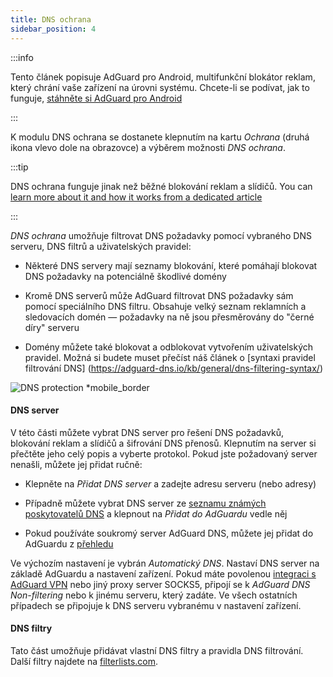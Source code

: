 ```yaml
---
title: DNS ochrana
sidebar_position: 4
---
```


:::info

Tento článek popisuje AdGuard pro Android, multifunkční blokátor reklam, který chrání vaše zařízení na úrovni systému. Chcete-li se podívat, jak to funguje, [stáhněte si AdGuard pro Android](https://agrd.io/download-kb-adblock)

:::

K modulu DNS ochrana se dostanete klepnutím na kartu _Ochrana_ (druhá ikona vlevo dole na obrazovce) a výběrem možnosti _DNS ochrana_.

:::tip

DNS ochrana funguje jinak než běžné blokování reklam a slídičů. You can [learn more about it and how it works from a dedicated article](https://adguard-dns.io/kb/general/dns-filtering/#how-does-dns-filtering-work)

:::

_DNS ochrana_ umožňuje filtrovat DNS požadavky pomocí vybraného DNS serveru, DNS filtrů a uživatelských pravidel:

- Některé DNS servery mají seznamy blokování, které pomáhají blokovat DNS požadavky na potenciálně škodlivé domény

- Kromě DNS serverů může AdGuard filtrovat DNS požadavky sám pomocí speciálního DNS filtru. Obsahuje velký seznam reklamních a sledovacích domén — požadavky na ně jsou přesměrovány do "černé díry" serveru

- Domény můžete také blokovat a odblokovat vytvořením uživatelských pravidel. Možná si budete muset přečíst náš článek o [syntaxi pravidel filtrování DNS] (https://adguard-dns.io/kb/general/dns-filtering-syntax/)

![DNS protection \*mobile\_border](https://cdn.adtidy.org/blog/new/u8qtxdns_protection.png)

#### DNS server

V této části můžete vybrat DNS server pro řešení DNS požadavků, blokování reklam a slídičů a šifrování DNS přenosů. Klepnutím na server si přečtěte jeho celý popis a vyberte protokol. Pokud jste požadovaný server nenašli, můžete jej přidat ručně:

- Klepněte na _Přidat DNS server_ a zadejte adresu serveru (nebo adresy)

- Případně můžete vybrat DNS server ze [seznamu známých poskytovatelů DNS](https://adguard-dns.io/kb/general/dns-providers/) a klepnout na _Přidat do AdGuardu_ vedle něj

- Pokud používáte soukromý server AdGuard DNS, můžete jej přidat do AdGuardu z [přehledu](https://adguard-dns.io/dashboard/)

Ve výchozím nastavení je vybrán _Automatický DNS_. Nastaví DNS server na základě AdGuardu a nastavení zařízení. Pokud máte povolenou [integraci s AdGuard VPN](/adguard-for-android/features/integration-with-vpn) nebo jiný proxy server SOCKS5, připojí se k _AdGuard DNS Non-filtering_ nebo k jinému serveru, který zadáte. Ve všech ostatních případech se připojuje k DNS serveru vybranému v nastavení zařízení.

#### DNS filtry

Tato část umožňuje přidávat vlastní DNS filtry a pravidla DNS filtrování. Další filtry najdete na [filterlists.com](https://filterlists.com/).
